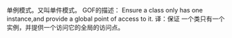 单例模式。又叫单件模式。
GOF的描述：
Ensure a class only has one instance,and provide a global point of access to it.
译：保证 一个类只有一个实例，并提供一个访问它的全局的访问点。